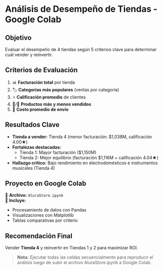 # Análisis de Desempeño de Tiendas - Google Colab

## Objetivo
Evaluar el desempeño de 4 tiendas según 5 criterios clave para determinar cuál vender y reinvertir.

## Criterios de Evaluación
1. 📊 **Facturación total** por tienda
2. 🏷️ **Categorías más populares** (ventas por categoría)
3. ⭐ **Calificación promedio** de clientes
4. 🚀/🐢 **Productos más y menos vendidos**
5. 🚚 **Costo promedio de envío**

## Resultados Clave
- **Tienda a vender:** Tienda 4 (menor facturación: $1,038M, calificación 4.00★)
- **Fortalezas destacadas:** 
  - Tienda 1: Mayor facturación ($1,150M)
  - Tienda 2: Mejor equilibrio (facturación $1,116M + calificación 4.04★)
- **Hallazgo crítico:** Bajo rendimiento en electrodomésticos e instrumentos musicales (Tienda 4)

## Proyecto en Google Colab
📌 **Archivo:** `AluraStore.ipynb`  
🔗 **Incluye:**
- Procesamiento de datos con Pandas
- Visualizaciones con Matplotlib
- Tablas comparativas por criterio

## Recomendación Final
Vender **Tienda 4** y reinvertir en Tiendas 1 y 2 para maximizar ROI.

> **Nota:** Ejecutar todas las celdas secuencialmente para reproducir el análisis luego de subir el archivo AluraStore.ipynb a Google Colab.
